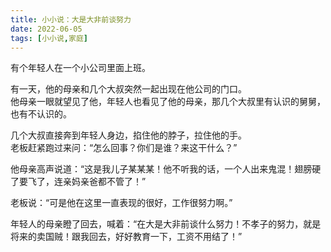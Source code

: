 ```yaml
---
title: 小小说：大是大非前谈努力
date: 2022-06-05
tags: [小小说,家庭]
---
```

有个年轻人在一个小公司里面上班。   

有一天，他的母亲和几个大叔突然一起出现在他公司的门口。   
他母亲一眼就望见了他，年轻人也看见了他的母亲，那几个大叔里有认识的舅舅，也有不认识的。   

几个大叔直接奔到年轻人身边，掐住他的脖子，拉住他的手。   
老板赶紧跑过来问：“怎么回事？你们是谁？来这干什么？”    

他母亲高声说道：“这是我儿子某某某！他不听我的话，一个人出来鬼混！翅膀硬了要飞了，连亲妈亲爸都不管了！”   

老板说：“可是他在这里一直表现的很好，工作很努力啊。”    

年轻人的母亲瞪了回去，喊着：“在大是大非前谈什么努力！不孝子的努力，就是将来的卖国贼！跟我回去，好好教育一下，工资不用结了！”    
